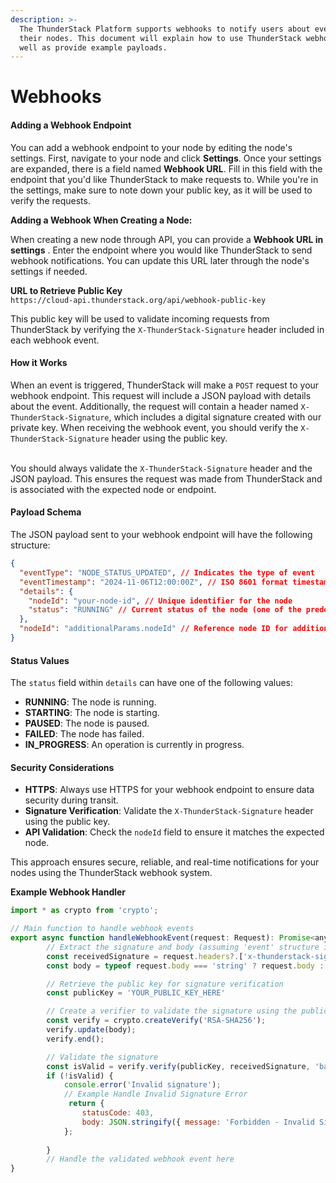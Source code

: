 ```yaml
---
description: >-
  The ThunderStack Platform supports webhooks to notify users about events in
  their nodes. This document will explain how to use ThunderStack webhooks as
  well as provide example payloads.
---
```


# Webhooks

#### Adding a Webhook Endpoint

You can add a webhook endpoint to your node by editing the node's settings. First, navigate to your node and click **Settings**. Once your settings are expanded, there is a field named **Webhook URL**. Fill in this field with the endpoint that you'd like ThunderStack to make requests to. While you're in the settings, make sure to note down your public key, as it will be used to verify the requests.

**Adding a Webhook When Creating a Node:**

When creating a new node through API, you can  provide a **Webhook URL in settings** . Enter the endpoint where you would like ThunderStack to send webhook notifications. You can update this URL later through the node's settings if needed.

**URL to Retrieve Public Key**\
`https://cloud-api.thunderstack.org/api/webhook-public-key`

This public key will be used to validate incoming requests from ThunderStack by verifying the `X-ThunderStack-Signature` header included in each webhook event.

#### How it Works

When an event is triggered, ThunderStack will make a `POST` request to your webhook endpoint. This request will include a JSON payload with details about the event. Additionally, the request will contain a header named `X-ThunderStack-Signature`, which includes a digital signature created with our private key. When receiving the webhook event, you should verify the `X-ThunderStack-Signature` header using the public key.

\
You should always validate the `X-ThunderStack-Signature` header and the JSON payload. This ensures the request was made from ThunderStack and is associated with the expected node or endpoint.

#### Payload Schema

The JSON payload sent to your webhook endpoint will have the following structure:

```json
{
  "eventType": "NODE_STATUS_UPDATED", // Indicates the type of event
  "eventTimestamp": "2024-11-06T12:00:00Z", // ISO 8601 format timestamp
  "details": {
    "nodeId": "your-node-id", // Unique identifier for the node
    "status": "RUNNING" // Current status of the node (one of the predefined statuses)
  },
  "nodeId": "additionalParams.nodeId" // Reference node ID for additional context
}
```

#### Status Values

The `status` field within `details` can have one of the following values:

* **RUNNING**: The node is running.
* **STARTING**: The node is starting.
* **PAUSED**: The node is paused.
* **FAILED**: The node has failed.
* **IN\_PROGRESS**: An operation is currently in progress.

#### Security Considerations

* **HTTPS**: Always use HTTPS for your webhook endpoint to ensure data security during transit.
* **Signature Verification**: Validate the `X-ThunderStack-Signature` header using the public key.
* **API Validation**: Check the `nodeId` field to ensure it matches the expected node.

This approach ensures secure, reliable, and real-time notifications for your nodes using the ThunderStack webhook system.

**Example Webhook Handler**

```javascript
import * as crypto from 'crypto';

// Main function to handle webhook events
export async function handleWebhookEvent(request: Request): Promise<any> {
        // Extract the signature and body (assuming 'event' structure is generic)
        const receivedSignature = request.headers?.['x-thunderstack-signature'] || request.headers?.['X-ThunderStack-Signature'];
        const body = typeof request.body === 'string' ? request.body : JSON.stringify(event.body);

        // Retrieve the public key for signature verification
        const publicKey = 'YOUR_PUBLIC_KEY_HERE'

        // Create a verifier to validate the signature using the public key
        const verify = crypto.createVerify('RSA-SHA256');
        verify.update(body);
        verify.end();

        // Validate the signature
        const isValid = verify.verify(publicKey, receivedSignature, 'base64');
        if (!isValid) {
            console.error('Invalid signature');
            // Example Handle Invalid Signature Error
             return {
                statusCode: 403,
                body: JSON.stringify({ message: 'Forbidden - Invalid Signature' })
            };
             
        }
        // Handle the validated webhook event here 
}


```
